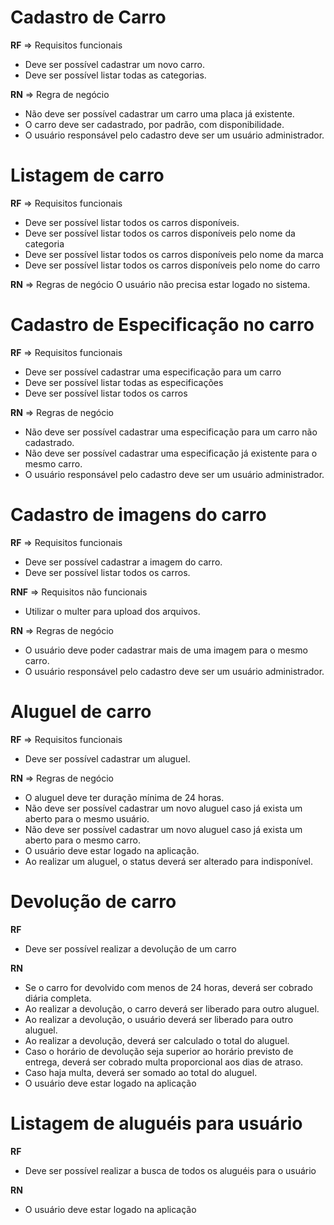 # Cadastro de Carro

**RF** => Requisitos funcionais

- Deve ser possível cadastrar um novo carro.
- Deve ser possível listar todas as categorias.

**RN** => Regra de negócio

- Não deve ser possível cadastrar um carro uma placa já existente.
- O carro deve ser cadastrado, por padrão, com disponibilidade.
- O usuário responsável pelo cadastro deve ser um usuário administrador.

# Listagem de carro

**RF** => Requisitos funcionais

- Deve ser possível listar todos os carros disponíveis.
- Deve ser possível listar todos os carros disponíveis pelo nome da categoria
- Deve ser possível listar todos os carros disponíveis pelo nome da marca
- Deve ser possível listar todos os carros disponíveis pelo nome do carro

**RN** => Regras de negócio
O usuário não precisa estar logado no sistema.

# Cadastro de Especificação no carro

**RF** => Requisitos funcionais

- Deve ser possível cadastrar uma especificação para um carro
- Deve ser possível listar todas as especificações
- Deve ser possível listar todos os carros

**RN** => Regras de negócio

- Não deve ser possível cadastrar uma especificação para um carro não cadastrado.
- Não deve ser possível cadastrar uma especificação já existente para o mesmo carro.
- O usuário responsável pelo cadastro deve ser um usuário administrador.

# Cadastro de imagens do carro

**RF** => Requisitos funcionais

- Deve ser possível cadastrar a imagem do carro.
- Deve ser possível listar todos os carros.

**RNF** => Requisitos não funcionais

- Utilizar o multer para upload dos arquivos.

**RN** => Regras de negócio

- O usuário deve poder cadastrar mais de uma imagem para o mesmo carro.
- O usuário responsável pelo cadastro deve ser um usuário administrador.

# Aluguel de carro

**RF** => Requisitos funcionais

- Deve ser possível cadastrar um aluguel.

**RN** => Regras de negócio

- O aluguel deve ter duração mínima de 24 horas.
- Não deve ser possível cadastrar um novo aluguel caso já exista um aberto para o mesmo usuário.
- Não deve ser possível cadastrar um novo aluguel caso já exista um aberto para o mesmo carro.
- O usuário deve estar logado na aplicação.
- Ao realizar um aluguel, o status deverá ser alterado para indisponível.

# Devolução de carro

**RF**

- Deve ser possível realizar a devolução de um carro

**RN**

- Se o carro for devolvido com menos de 24 horas, deverá ser cobrado diária completa.
- Ao realizar a devolução, o carro deverá ser liberado para outro aluguel.
- Ao realizar a devolução, o usuário deverá ser liberado para outro aluguel.
- Ao realizar a devolução, deverá ser calculado o total do aluguel.
- Caso o horário de devolução seja superior ao horário previsto de entrega, deverá ser cobrado multa proporcional aos dias de atraso.
- Caso haja multa, deverá ser somado ao total do aluguel.
- O usuário deve estar logado na aplicação

# Listagem de aluguéis para usuário

**RF**

- Deve ser possível realizar a busca de todos os aluguéis para o usuário

**RN**

- O usuário deve estar logado na aplicação
